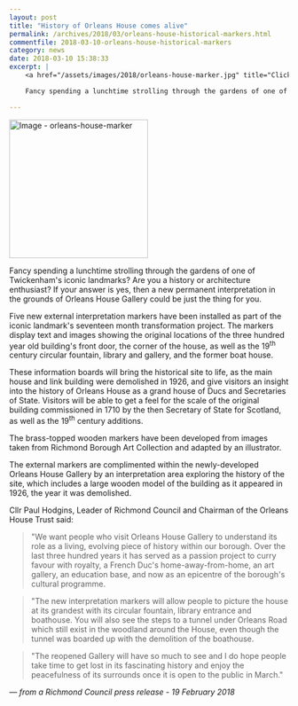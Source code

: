 ```yaml
---
layout: post
title: "History of Orleans House comes alive"
permalink: /archives/2018/03/orleans-house-historical-markers.html
commentfile: 2018-03-10-orleans-house-historical-markers
category: news
date: 2018-03-10 15:38:33
excerpt: |
    <a href="/assets/images/2018/orleans-house-marker.jpg" title="Click for a larger image"><img src="/assets/images/2018/orleans-house-marker-thumb.jpg" width="150" alt="Image - orleans-house-marker"  class="photo right"/></a>

    Fancy spending a lunchtime strolling through the gardens of one of Twickenham's iconic landmarks? Are you a history or architecture enthusiast? If your answer is yes, then a new permanent interpretation in the grounds of Orleans House Gallery could be just the thing for you.

---
```

<a href="/assets/images/2018/orleans-house-marker.jpg" title="Click for a larger image"><img src="/assets/images/2018/orleans-house-marker-thumb.jpg" width="250" alt="Image - orleans-house-marker"  class="photo right"/></a>

Fancy spending a lunchtime strolling through the gardens of one of Twickenham's iconic landmarks? Are you a history or architecture enthusiast? If your answer is yes, then a new permanent interpretation in the grounds of Orleans House Gallery could be just the thing for you.

Five new external interpretation markers have been installed as part of the iconic landmark's seventeen month transformation project. The markers display text and images showing the original locations of the three hundred year old building's front door, the corner of the house, as well as the 19<sup>th</sup> century circular fountain, library and gallery, and the former boat house.

These information boards will bring the historical site to life, as the main house and link building were demolished in 1926, and give visitors an insight into the history of Orleans House as a grand house of Ducs and Secretaries of State. Visitors will be able to get a feel for the scale of the original building commissioned in 1710 by the then Secretary of State for Scotland, as well as the 19<sup>th</sup> century additions.

The brass-topped wooden markers have been developed from images taken from Richmond Borough Art Collection and adapted by an illustrator.

The external markers are complimented within the newly-developed Orleans House Gallery by an interpretation area exploring the history of the site, which includes a large wooden model of the building as it appeared in 1926, the year it was demolished.

Cllr Paul Hodgins, Leader of Richmond Council and Chairman of the Orleans House Trust said:

> "We want people who visit Orleans House Gallery to understand its role as a living, evolving piece of history within our borough. Over the last three hundred years it has served as a passion project to curry favour with royalty, a French Duc's home-away-from-home, an art gallery, an education base, and now as an epicentre of the borough's cultural programme.

> "The new interpretation markers will allow people to picture the house at its grandest with its circular fountain, library entrance and boathouse. You will also see the steps to a tunnel under Orleans Road which still exist in the woodland around the House, even though the tunnel was boarded up with the demolition of the boathouse.

> "The reopened Gallery will have so much to see and I do hope people take time to get lost in its fascinating history and enjoy the peacefulness of its surrounds once it is open to the public in March."

<cite>&mdash; from a Richmond Council press release - 19 February 2018</cite>

